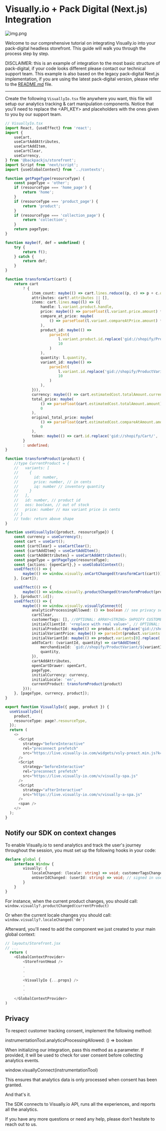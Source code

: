# Visually.io + Pack Digital (Next.js) Integration

![img.png](img.png)

Welcome to our comprehensive tutorial on integrating Visually.io into your pack-digital headless storefront. This guide
will walk you through the process step by step.

DISCLAIMER: this is an example of integration to the most basic structure of pack-digital, if your code looks different
please contact our technical support team.
This example is also based on the legacy pack-digital Next.js implementation, if you are using the latest pack-digital
version, please refer to the [README.md](README.md) file.


---

Create the following `VisuallyIo.tsx` file anywhere you want, this file will setup our analytics tracking & cart
manipulation components.
Notice that you'll need to replace the <API_KEY> and <ALIAS> placeholders with the ones given to you by our support
team.

```typescript
// VisuallyIo.tsx
import React, {useEffect} from 'react';
import {
    useCart,
    useCartAddAttributes,
    useCartAddItem,
    useCartClear,
    useCurrency,
} from '@backpackjs/storefront';
import Script from 'next/script';
import {useGlobalContext} from '../contexts';

function getPageType(resourceType) {
    const pageType = 'other';
    if (resourceType === 'home_page') {
        return 'home';
    }
    if (resourceType === 'product_page') {
        return 'product';
    }
    if (resourceType === 'collection_page') {
        return 'collection';
    }
    return pageType;
}

function maybe(f, def = undefined) {
    try {
        return f();
    } catch {
        return def;
    }
}

function transformCart(cart) {
    return cart
        ? {
            item_count: maybe(() => cart.lines.reduce((p, c) => p + c.quantity, 0)),
            attributes: cart?.attributes || [],
            items: cart.lines.map((l) => ({
                handle: l.variant.product.handle,
                price: maybe(() => parseFloat(l.variant.price.amount) * 100), // cents
                compare_at_price: maybe(
                    () => parseFloat(l.variant.compareAtPrice.amount) * 100 // centes
                ),
                product_id: maybe(() =>
                    parseInt(
                        l.variant.product.id.replace('gid://shopify/Product/', ''),
                        10
                    )
                ),
                quantity: l.quantity,
                variant_id: maybe(() =>
                    parseInt(
                        l.variant.id.replace('gid://shopify/ProductVariant/', ''),
                        10
                    )
                ),
            })),
            currency: maybe(() => cart.estimatedCost.totalAmount.currencyCode, 0),
            total_price: maybe(
                () => parseFloat(cart.estimatedCost.totalAmount.amount) * 100, // cents
                0
            ),
            original_total_price: maybe(
                () => parseFloat(cart.estimatedCost.compareAtAmount.amount) * 100, // cents
                0
            ),
            token: maybe(() => cart.id.replace('gid://shopify/Cart/', ''), ''),
        }
        : undefined;
}

function transformProduct(product) {
    //type CurrentProduct = {
    //   variants: [
    //     {
    //       id: number,
    //       price: number, // in cents
    //       iq: number // inventory quantity
    //     }
    //   ],
    //   id: number, // product id
    //   oos: boolean, // out of stock
    //   price: number // max variant price in cents
    // }
    // todo: return above shape
}

function useVisuallyIo({product, resourceType}) {
    const currency = useCurrency();
    const cart = useCart();
    const {cartClear} = useCartClear();
    const {cartAddItem} = useCartAddItem();
    const {cartAddAttributes} = useCartAddAttributes();
    const pageType = getPageType(resourceType);
    const {actions: {openCart},} = useGlobalContext();
    useEffect(() => {
        maybe(() => window.visually.onCartChanged(transformCart(cart)));
    }, [cart]);

    useEffect(() => {
        maybe(() => window.visually.productChanged(transformProduct(product)));
    }, [product?.id]);
    useEffect(() => {
        maybe(() => window.visually.visuallyConnect({
            analyticsProcessingAllowed: () => boolean // see privacy section in the document below
            cartClear,
            customerTags: [], //OPTIONAL: ARRAY<STRING> SHPOIFY CUSTOMER TAGS
            initialClientId: '<replace with real value>', // OPTIONAL: signed in client id
            initialProductId: maybe(() => product.id.replace('gid://shopify/Product/', '')),
            initialVariantPrice: maybe(() => parseInt(product.variants[0].priceV2.amount, 10)),
            initialVariantId: maybe(() => product.variants[0].replace('gid://shopify/ProductVariant/', '')),
            addToCart: (variantId, quantity) => cartAddItem({
                merchandiseId: `gid://shopify/ProductVariant/${variantId}`,
                quantity,
            }),
            cartAddAttributes,
            openCartDrawer: openCart,
            pageType,
            initialCurrency: currency,
            initialLocale: 'en',
            currentProduct: transformProduct(product)
        }));
    }, [pageType, currency, product]);
}


```


```typescript jsx
export function VisuallyIo({ page, product }) {
  useVisuallyIo({
    product,
    resourceType: page?.resourceType,
  });
  return (
    <>
      <Script
        strategy="beforeInteractive"
        rel="preconnect prefetch"
        src="https://live.visually-io.com/widgets/vsly-preact.min.js?k=<API_KEY>&e=2&s=<ALIAS>"
      />
      <Script
        strategy="beforeInteractive"
        rel="preconnect prefetch"
        src="https://live.visually-io.com/v/visually-spa.js"
      />
      <Script
        strategy="afterInteractive"
        src="https://live.visually-io.com/v/visually-a-spa.js"
      />
      <span />
    </>
  );
}
```

## Notify our SDK on context changes


To enable Visually.io to send analytics and track the user's journey throughout the session, you must set up the following hooks in your code:

```typescript
declare global {
    interface Window {
        visually: {
            localeChanged: (locale: string) => void; customerTagsChanged: (newTags: [string]) => void // shopify customer tags
            onUserIdChanged: (userId: string) => void; // signed in user id
        }
    }
}
```

For instance, when the current product changes, you should call:
`window.visually?.productChanged(currentProduct)`

Or when the current locale changes you should call:
`window.visually?.localeChanged('de')`

Afterward, you'll need to add the component we just created to your main global context:


```typescript jsx
// layouts/Storefront.jsx
// ...
  return (
    <GlobalContextProvider>
        <StorefrontHead />
        .
        .
        .
        <VisuallyIo {...props} /> 
        .
        .
        .
    </GlobalContextProvider>
)
```


## Privacy

To respect customer tracking consent, implement the following method:

instrumentationTool.analyticsProcessingAllowed: () => boolean

When initializing our integration, pass this method as a parameter. If provided, it will be used to check for user consent before collecting analytics events.

window.visuallyConnect(instrumentationTool)

This ensures that analytics data is only processed when consent has been granted.


And that's it.

The SDK connects to Visually.io API, runs all the experiences, and reports all the analytics.

If you have any more questions or need any help, please don't hesitate to reach out to us.